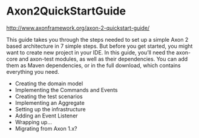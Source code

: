 # Axon2QuickStartGuide
http://www.axonframework.org/axon-2-quickstart-guide/

This guide takes you through the steps needed to set up a simple Axon 2 based architecture in 7 simple steps. But before you get started, you might want to create new project in your IDE. In this guide, you’ll need the axon-core and axon-test modules, as well as their dependencies. You can add them as Maven dependencies, or in the full download, which contains everything you need.

- Creating the domain model
- Implementing the Commands and Events
- Creating the test scenarios
- Implementing an Aggregate
- Setting up the infrastructure
- Adding an Event Listener
- Wrapping up…
- Migrating from Axon 1.x?
